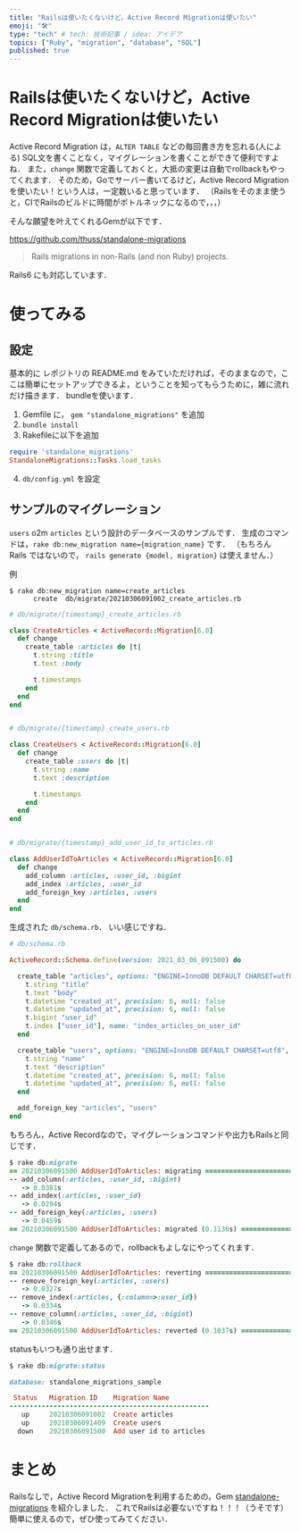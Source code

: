 ```yaml
---
title: "Railsは使いたくないけど，Active Record Migrationは使いたい"
emoji: "🛠"
type: "tech" # tech: 技術記事 / idea: アイデア
topics: ["Ruby", "migration", "database", "SQL"]
published: true
---
```



# Railsは使いたくないけど，Active Record Migrationは使いたい

Active Record Migration は，`ALTER TABLE` などの毎回書き方を忘れる(人による) SQL文を書くことなく，マイグレーションを書くことができて便利ですよね．
また，`change` 関数で定義しておくと，大抵の変更は自動でrollbackもやってくれます．
そのため，Goでサーバー書いてるけど，Active Record Migrationを使いたい！という人は，一定数いると思っています．
（Railsをそのまま使うと，CIでRailsのビルドに時間がボトルネックになるので，，，）

そんな願望を叶えてくれるGemが以下です．

https://github.com/thuss/standalone-migrations

> Rails migrations in non-Rails (and non Ruby) projects.

Rails6 にも対応しています．


# 使ってみる

## 設定

基本的に レポジトリの README.md をみていただければ，そのままなので，ここは簡単にセットアップできるよ，ということを知ってもらうために，雑に流れだけ描きます．
bundleを使います．

1. Gemfile に， `gem "standalone_migrations"` を追加
2. `bundle install`
3. Rakefileに以下を追加
```ruby
require 'standalone_migrations'
StandaloneMigrations::Tasks.load_tasks
```
4. `db/config.yml` を設定


## サンプルのマイグレーション

`users` o2m `articles` という設計のデータベースのサンプルです．
生成のコマンドは，`rake db:new_migration name={migration_name}` です．
（もちろん Rails ではないので， `rails generate {model, migration}` は使えません．）

例
```shell
$ rake db:new_migration name=create_articles
      create  db/migrate/20210306091002_create_articles.rb
```

```ruby
# db/migrate/{timestamp}_create_articles.rb

class CreateArticles < ActiveRecord::Migration[6.0]
  def change
    create_table :articles do |t|
      t.string :title
      t.text :body

      t.timestamps
    end
  end
end


# db/migrate/{timestamp}_create_users.rb

class CreateUsers < ActiveRecord::Migration[6.0]
  def change
    create_table :users do |t|
      t.string :name
      t.text :description

      t.timestamps
    end
  end
end


# db/migrate/{timestamp}_add_user_id_to_articles.rb

class AddUserIdToArticles < ActiveRecord::Migration[6.0]
  def change
    add_column :articles, :user_id, :bigint
    add_index :articles, :user_id
    add_foreign_key :articles, :users
  end
end
```

生成された `db/schema.rb`．
いい感じですね．

```ruby
# db/schema.rb

ActiveRecord::Schema.define(version: 2021_03_06_091500) do

  create_table "articles", options: "ENGINE=InnoDB DEFAULT CHARSET=utf8", force: :cascade do |t|
    t.string "title"
    t.text "body"
    t.datetime "created_at", precision: 6, null: false
    t.datetime "updated_at", precision: 6, null: false
    t.bigint "user_id"
    t.index ["user_id"], name: "index_articles_on_user_id"
  end

  create_table "users", options: "ENGINE=InnoDB DEFAULT CHARSET=utf8", force: :cascade do |t|
    t.string "name"
    t.text "description"
    t.datetime "created_at", precision: 6, null: false
    t.datetime "updated_at", precision: 6, null: false
  end

  add_foreign_key "articles", "users"
end
```

もちろん，Active Recordなので，マイグレーションコマンドや出力もRailsと同じです．

```ruby
$ rake db:migrate
== 20210306091500 AddUserIdToArticles: migrating ==============================
-- add_column(:articles, :user_id, :bigint)
   -> 0.0381s
-- add_index(:articles, :user_id)
   -> 0.0294s
-- add_foreign_key(:articles, :users)
   -> 0.0459s
== 20210306091500 AddUserIdToArticles: migrated (0.1136s) =====================
```

`change` 関数で定義してあるので，rollbackもよしなにやってくれます．

```ruby
$ rake db:rollback
== 20210306091500 AddUserIdToArticles: reverting ==============================
-- remove_foreign_key(:articles, :users)
   -> 0.0327s
-- remove_index(:articles, {:column=>:user_id})
   -> 0.0334s
-- remove_column(:articles, :user_id, :bigint)
   -> 0.0346s
== 20210306091500 AddUserIdToArticles: reverted (0.1037s) =====================
```

statusもいつも通り出せます．
```ruby
$ rake db:migrate:status

database: standalone_migrations_sample

 Status   Migration ID    Migration Name
--------------------------------------------------
   up     20210306091002  Create articles
   up     20210306091409  Create users
  down    20210306091500  Add user id to articles
```


# まとめ

Railsなしで，Active Record Migrationを利用するための，Gem [standalone-migrations](https://github.com/thuss/standalone-migrations) を紹介しました．
これでRailsは必要ないですね！！！（うそです）
簡単に使えるので，ぜひ使ってみてください．
